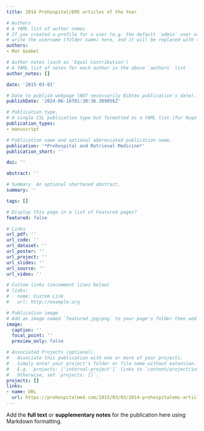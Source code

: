 ```yaml
---
title: 2014 Prehospital/EMS articles of the Year

# Authors
# A YAML list of author names
# If you created a profile for a user (e.g. the default `admin` user at `content/authors/admin/`), 
# write the username (folder name) here, and it will be replaced with their full name and linked to their profile.
authors:
- Mat Goebel

# Author notes (such as 'Equal Contribution')
# A YAML list of notes for each author in the above `authors` list
author_notes: []

date: '2015-03-01'

# Date to publish webpage (NOT necessarily Bibtex publication's date).
publishDate: '2024-06-16T01:38:36.389056Z'

# Publication type.
# A single CSL publication type but formatted as a YAML list (for Hugo requirements).
publication_types:
- manuscript

# Publication name and optional abbreviated publication name.
publication: '*Prehospital and Retrieval Medicine*'
publication_short: ''

doi: ''

abstract: ''

# Summary. An optional shortened abstract.
summary: ''

tags: []

# Display this page in a list of Featured pages?
featured: false

# Links
url_pdf: ''
url_code: ''
url_dataset: ''
url_poster: ''
url_project: ''
url_slides: ''
url_source: ''
url_video: ''

# Custom links (uncomment lines below)
# links:
# - name: Custom Link
#   url: http://example.org

# Publication image
# Add an image named `featured.jpg/png` to your page's folder then add a caption below.
image:
  caption: ''
  focal_point: ''
  preview_only: false

# Associated Projects (optional).
#   Associate this publication with one or more of your projects.
#   Simply enter your project's folder or file name without extension.
#   E.g. `projects: ['internal-project']` links to `content/project/internal-project/index.md`.
#   Otherwise, set `projects: []`.
projects: []
links:
- name: URL
  url: https://prehospitalmed.com/2015/03/03/2014-prehospitalems-articles-of-the-year/
---
```


Add the **full text** or **supplementary notes** for the publication here using Markdown formatting.
